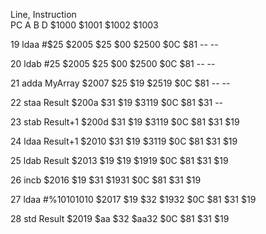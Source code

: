 Line, Instruction	
                  PC	   A	 B	 D	  $1000	$1001	$1002	$1003 
                  
19  ldaa #$25	    $2005	$25	$00	$2500	$0C	  $81	  --	  --

20  ldab #25	    $2005	$25	$00	$2500	$0C 	$81	  --  	--

21	adda MyArray	$2007	$25	$19	$2519	$0C 	$81	  --	  --

22	staa Result	  $200a	$31	$19	$3119	$0C	  $81	  $31	  --

23	stab Result+1	$200d	$31	$19	$3119	$0C	  $81	  $31	$19

24	ldaa Result+1	$2010	$31	$19	$3119	$0C 	$81	  $31	$19

25	ldab Result	  $2013	$19	$19	$1919	$0C	  $81	  $31	$19

26	incb	        $2016	$19	$31	$1931	$0C 	$81	  $31	$19

27	ldaa #%10101010	$2017	$19	$32	$1932	$0C	$81	  $31	$19

28	std Result	  $2019	$aa	$32	$aa32	$0C	$81	    $31	$19

